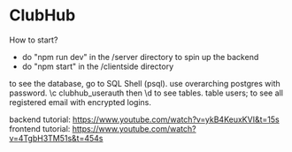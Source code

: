 # ClubHub

How to start?
* do "npm run dev" in the /server directory to spin up the backend
* do "npm start" in the /clientside directory

to see the database, go to SQL Shell (psql). use overarching postgres with password. \c clubhub_userauth then \d to see tables. table users; to see all registered email with encrypted logins.

backend tutorial: https://www.youtube.com/watch?v=ykB4KeuxKVI&t=15s
frontend tutorial: https://www.youtube.com/watch?v=4TgbH3TM51s&t=454s